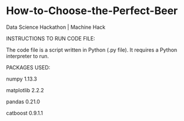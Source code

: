 # How-to-Choose-the-Perfect-Beer
Data Science Hackathon | Machine Hack

INSTRUCTIONS TO RUN CODE FILE:

The code file is a script written in Python (.py file). It requires a Python interpreter to run.

PACKAGES USED:

numpy 1.13.3

matplotlib 2.2.2

pandas 0.21.0

catboost 0.9.1.1
